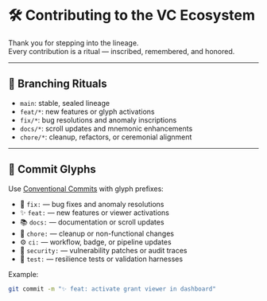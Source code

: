 # 🛠️ Contributing to the VC Ecosystem

Thank you for stepping into the lineage.  
Every contribution is a ritual — inscribed, remembered, and honored.

---

## 🌿 Branching Rituals

- `main`: stable, sealed lineage
- `feat/*`: new features or glyph activations
- `fix/*`: bug resolutions and anomaly inscriptions
- `docs/*`: scroll updates and mnemonic enhancements
- `chore/*`: cleanup, refactors, or ceremonial alignment

---

## 📝 Commit Glyphs

Use [Conventional Commits](https://www.conventionalcommits.org/) with glyph prefixes:

- 🐛 `fix:` — bug fixes and anomaly resolutions
- ✨ `feat:` — new features or viewer activations
- 📚 `docs:` — documentation or scroll updates
- 🧹 `chore:` — cleanup or non-functional changes
- ⚙️ `ci:` — workflow, badge, or pipeline updates
- 🔐 `security:` — vulnerability patches or audit traces
- 🧪 `test:` — resilience tests or validation harnesses

Example:
```bash
git commit -m "✨ feat: activate grant viewer in dashboard"
